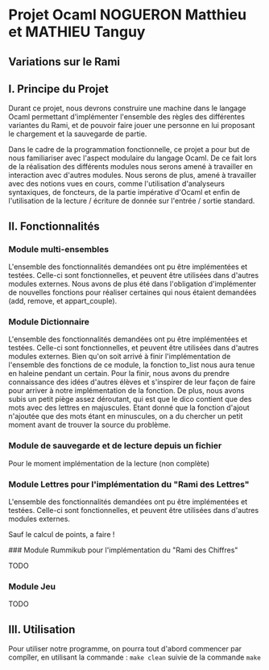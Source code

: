 Projet Ocaml NOGUERON Matthieu et MATHIEU Tanguy
================================================

## Variations sur le Rami

I. Principe du Projet
-------------------------

Durant ce projet, nous devrons construire une machine dans le langage Ocaml permettant d'implémenter l'ensemble des règles des différentes variantes du Rami, et de pouvoir faire jouer une personne en lui proposant le chargement et la sauvegarde de partie.

Dans le cadre de la programmation fonctionnelle, ce projet a pour but de nous familiariser avec l'aspect modulaire du langage Ocaml. De ce fait lors de la réalisation des différents modules nous serons amené à travailler en interaction avec d'autres modules. Nous serons de plus, amené à travailler avec des notions vues en cours, comme l'utilisation d'analyseurs syntaxiques, de foncteurs, de la partie impérative d'Ocaml et enfin de l'utilisation de la lecture / écriture de donnée sur l'entrée / sortie standard.

II. Fonctionnalités
-------------------------

### Module multi-ensembles

L'ensemble des fonctionnalités demandées ont pu être implémentées et testées. Celle-ci sont fonctionnelles, et peuvent être utilisées dans d'autres modules externes.
Nous avons de plus été dans l'obligation d'implémenter de nouvelles fonctions pour réaliser certaines qui nous étaient demandées (add, remove, et appart_couple).


### Module Dictionnaire

L'ensemble des fonctionnalités demandées ont pu être implémentées et testées. Celle-ci sont fonctionnelles, et peuvent être utilisées dans d'autres modules externes.
Bien qu'on soit arrivé à finir l'implémentation de l'ensemble des fonctions de ce module, la fonction to_list nous aura tenue en haleine pendant un certain. Pour la finir, nous avons du prendre connaissance des idées d'autres élèves et s'inspirer de leur façon de faire pour arriver à notre implémentation de la fonction.
De plus, nous avons subis un petit piège assez déroutant, qui est que le dico contient que des mots avec des lettres en majuscules. Etant donné que la fonction d'ajout n'ajoutée que des mots étant en minuscules, on a du chercher un petit moment avant de trouver la source du problème.


### Module de sauvegarde et de lecture depuis un fichier

Pour le moment implémentation de la lecture (non complète)


### Module Lettres pour l'implémentation du "Rami des Lettres"

L'ensemble des fonctionnalités demandées ont pu être implémentées et testées. Celle-ci sont fonctionnelles, et peuvent être utilisées dans d'autres modules externes.

Sauf le calcul de points, a faire !

### Module Rummikub pour l'implémentation du "Rami des Chiffres"

TODO

### Module Jeu

TODO

III. Utilisation
-------------------------

Pour utiliser notre programme, on pourra tout d'abord commencer par compîler, en utilisant la commande :
`make clean` suivie de la commande `make`


